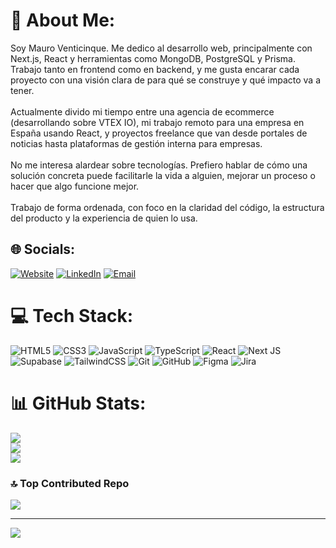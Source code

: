 # 💫 About Me:
Soy Mauro Venticinque. Me dedico al desarrollo web, principalmente con Next.js, React y herramientas como MongoDB, PostgreSQL y Prisma. Trabajo tanto en frontend como en backend, y me gusta encarar cada proyecto con una visión clara de para qué se construye y qué impacto va a tener.<br><br>Actualmente divido mi tiempo entre una agencia de ecommerce (desarrollando sobre VTEX IO), mi trabajo remoto para una empresa en España usando React, y proyectos freelance que van desde portales de noticias hasta plataformas de gestión interna para empresas.<br><br>No me interesa alardear sobre tecnologías. Prefiero hablar de cómo una solución concreta puede facilitarle la vida a alguien, mejorar un proceso o hacer que algo funcione mejor.<br><br>Trabajo de forma ordenada, con foco en la claridad del código, la estructura del producto y la experiencia de quien lo usa.


## 🌐 Socials:
[![Website](https://img.shields.io/badge/Portfolio-m25.com.ar-0A0A0A?logo=google-chrome&logoColor=white)](https://m25.com.ar) [![LinkedIn](https://img.shields.io/badge/LinkedIn-%230077B5.svg?logo=linkedin&logoColor=white)](https://linkedin.com/in/mauro-venticinque) [![Email](https://img.shields.io/badge/Email-D14836?logo=gmail&logoColor=white)](mailto:mauro25qe@gmail.com)


# 💻 Tech Stack:
![HTML5](https://img.shields.io/badge/html5-%23E34F26.svg?style=for-the-badge&logo=html5&logoColor=white) ![CSS3](https://img.shields.io/badge/css3-%231572B6.svg?style=for-the-badge&logo=css3&logoColor=white) ![JavaScript](https://img.shields.io/badge/javascript-%23323330.svg?style=for-the-badge&logo=javascript&logoColor=%23F7DF1E) ![TypeScript](https://img.shields.io/badge/typescript-%23007ACC.svg?style=for-the-badge&logo=typescript&logoColor=white) ![React](https://img.shields.io/badge/react-%2320232a.svg?style=for-the-badge&logo=react&logoColor=%2361DAFB) ![Next JS](https://img.shields.io/badge/Next-black?style=for-the-badge&logo=next.js&logoColor=white) ![Supabase](https://img.shields.io/badge/Supabase-3ECF8E?style=for-the-badge&logo=supabase&logoColor=white) ![TailwindCSS](https://img.shields.io/badge/tailwindcss-%2338B2AC.svg?style=for-the-badge&logo=tailwind-css&logoColor=white) ![Git](https://img.shields.io/badge/git-%23F05033.svg?style=for-the-badge&logo=git&logoColor=white) ![GitHub](https://img.shields.io/badge/github-%23121011.svg?style=for-the-badge&logo=github&logoColor=white) ![Figma](https://img.shields.io/badge/figma-%23F24E1E.svg?style=for-the-badge&logo=figma&logoColor=white) ![Jira](https://img.shields.io/badge/jira-%230A0FFF.svg?style=for-the-badge&logo=jira&logoColor=white)
# 📊 GitHub Stats:
![](https://github-readme-stats.vercel.app/api?username=VenticinqueMauro&theme=dark&hide_border=false&include_all_commits=true&count_private=true)<br/>
![](https://nirzak-streak-stats.vercel.app/?user=VenticinqueMauro&theme=dark&hide_border=false)<br/>
![](https://github-readme-stats.vercel.app/api/top-langs/?username=VenticinqueMauro&theme=dark&hide_border=false&include_all_commits=true&count_private=true&layout=compact)

### 🔝 Top Contributed Repo
![](https://github-contributor-stats.vercel.app/api?username=VenticinqueMauro&limit=5&theme=dark&combine_all_yearly_contributions=true)

---
[![](https://visitcount.itsvg.in/api?id=VenticinqueMauro&icon=0&color=0)](https://visitcount.itsvg.in)

<!-- Proudly created with GPRM ( https://gprm.itsvg.in ) -->
